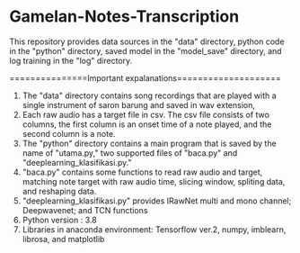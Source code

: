 # Gamelan-Notes-Transcription
This repository provides data sources in the "data" directory, python code in the "python" directory, saved model in the "model_save" directory, and log training in the "log" directory.

===============Important expalanations====================
1. The "data" directory contains song recordings that are played with a single instrument of saron barung and saved in wav extension, 
2. Each raw audio has a target file in csv. The csv file consists of two columns, the first column is an onset time of a note played, and the second column is a note.
3. The "python" directory contains a main program that is saved by the name of "utama.py," two supported files of "baca.py" and "deeplearning_klasifikasi.py."
4. "baca.py" contains some functions to read raw audio and target, matching note target with raw audio time, slicing window, spliting data, and reshaping data.
5. "deeplearning_klasifikasi.py" provides IRawNet multi and mono channel; Deepwavenet; and TCN functions
4. Python version : 3.8
5. Libraries in anaconda environment: Tensorflow ver.2, numpy, imblearn, librosa, and matplotlib
